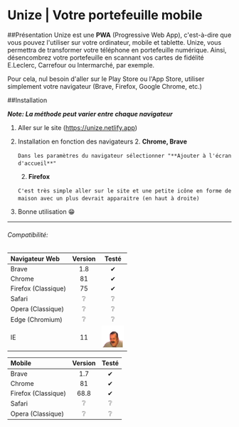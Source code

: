 # Unize | Votre portefeuille mobile

##Présentation 
Unize est une **PWA** (Progressive Web App), c'est-à-dire que vous pouvez l'utiliser sur votre ordinateur, mobile et tablette.
Unize, vous permettra de transformer votre téléphone en portefeuille numérique.
Ainsi, désencombrez votre portefeuille en scannant vos cartes de fidélité E.Leclerc, Carrefour ou Intermarché, par exemple.

Pour cela, nul besoin d'aller sur le Play Store ou l'App Store, utiliser simplement votre navigateur (Brave, Firefox, Google Chrome, etc.)

##Installation

**_Note: La méthode peut varier entre chaque navigateur_**

1. Aller sur le site (https://unize.netlify.app)
2. Installation en fonction des navigateurs
    2. **Chrome, Brave**
    
    `Dans les paramètres du navigateur sélectionner "**Ajouter à l'écran d'accueil**"`
    
    2. **Firefox** 
    
    `C'est très simple aller sur le site et une petite icône en forme de maison avec un plus devrait apparaitre (en haut à droite)`

3. Bonne utilisation 😁

---
###### Compatibilité:

| Navigateur Web          | Version |  Testé  |
| :---------------------- | :-----: | :-----: |
| Brave                   | 1.8     | ✔      |
| Chrome                  | 81      | ✔      |
| Firefox (Classique)     | 75      | ✔      |
| Safari                  | ❔      | ❔      |
| Opera (Classique)       | ❔      | ❔      |
| Edge (Chromium)         | ❔      | ❔      |
| IE                      | 11      | <img src="./assets/1157_risitas.png" width="50" /> |


| Mobile                  | Version |  Testé  |
| :---------------------- | :-----: | :-----: |
| Brave                   | 1.7     | ✔      |
| Chrome                  | 81      | ✔      |
| Firefox (Classique)     | 68.8    | ✔      |
| Safari                  | ❔      | ❔      |
| Opera (Classique)       | ❔      | ❔      |